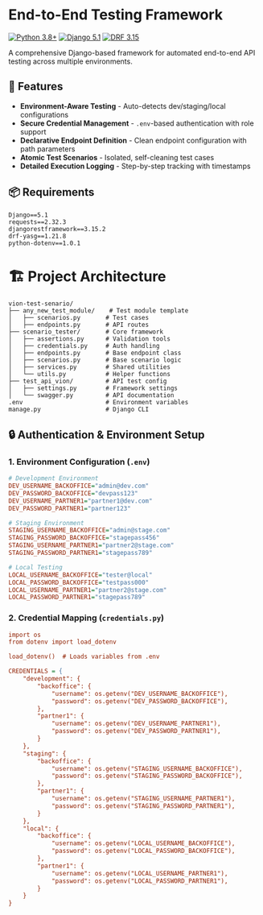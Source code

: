 # End-to-End Testing Framework

[![Python 3.8+](https://img.shields.io/badge/python-3.8%2B-blue)](https://www.python.org/)
[![Django 5.1](https://img.shields.io/badge/django-5.1-green)](https://www.djangoproject.com/)
[![DRF 3.15](https://img.shields.io/badge/drf-3.15-red)](https://www.django-rest-framework.org/)

A comprehensive Django-based framework for automated end-to-end API testing across multiple environments.

## 🚀 Features

- **Environment-Aware Testing** - Auto-detects dev/staging/local configurations
- **Secure Credential Management** - `.env`-based authentication with role support
- **Declarative Endpoint Definition** - Clean endpoint configuration with path parameters
- **Atomic Test Scenarios** - Isolated, self-cleaning test cases
- **Detailed Execution Logging** - Step-by-step tracking with timestamps

## 📦 Requirements

```text
Django==5.1
requests==2.32.3
djangorestframework==3.15.2
drf-yasg==1.21.8
python-dotenv==1.0.1
```


# 🏗️ Project Architecture
```text
vion-test-senario/
├── any_new_test_module/    # Test module template
│   ├── scenarios.py       # Test cases
│   ├── endpoints.py       # API routes
├── scenario_tester/       # Core framework
│   ├── assertions.py      # Validation tools
│   ├── credentials.py     # Auth handling
│   ├── endpoints.py       # Base endpoint class
│   ├── scenarios.py       # Base scenario logic
│   ├── services.py        # Shared utilities
│   └── utils.py           # Helper functions
├── test_api_vion/         # API test config
│   ├── settings.py        # Framework settings  
│   └── swagger.py         # API documentation
.env                       # Environment variables
manage.py                  # Django CLI
```

## 🔒 Authentication & Environment Setup

### 1. Environment Configuration (`.env`)
```ini
# Development Environment
DEV_USERNAME_BACKOFFICE="admin@dev.com"
DEV_PASSWORD_BACKOFFICE="devpass123"
DEV_USERNAME_PARTNER1="partner1@dev.com"
DEV_PASSWORD_PARTNER1="partner123"

# Staging Environment
STAGING_USERNAME_BACKOFFICE="admin@stage.com"
STAGING_PASSWORD_BACKOFFICE="stagepass456"
STAGING_USERNAME_PARTNER1="partner2@stage.com"
STAGING_PASSWORD_PARTNER1="stagepass789"

# Local Testing
LOCAL_USERNAME_BACKOFFICE="tester@local"
LOCAL_PASSWORD_BACKOFFICE="testpass000"
LOCAL_USERNAME_PARTNER1="partner2@stage.com"
LOCAL_PASSWORD_PARTNER1="stagepass789"
```
### 2. Credential Mapping (`credentials.py`)
```ini
import os
from dotenv import load_dotenv

load_dotenv()  # Loads variables from .env

CREDENTIALS = {
    "development": {
        "backoffice": {
            "username": os.getenv("DEV_USERNAME_BACKOFFICE"),
            "password": os.getenv("DEV_PASSWORD_BACKOFFICE"),
        },
        "partner1": {
            "username": os.getenv("DEV_USERNAME_PARTNER1"),
            "password": os.getenv("DEV_PASSWORD_PARTNER1"),
        }
    },
    "staging": {
        "backoffice": {
            "username": os.getenv("STAGING_USERNAME_BACKOFFICE"),
            "password": os.getenv("STAGING_PASSWORD_BACKOFFICE"),
        },
        "partner1": {
            "username": os.getenv("STAGING_USERNAME_PARTNER1"),
            "password": os.getenv("STAGING_PASSWORD_PARTNER1"),
        }
    },
    "local": {
        "backoffice": {
            "username": os.getenv("LOCAL_USERNAME_BACKOFFICE"),
            "password": os.getenv("LOCAL_PASSWORD_BACKOFFICE"),
        },
        "partner1": {
            "username": os.getenv("LOCAL_USERNAME_PARTNER1"),
            "password": os.getenv("LOCAL_PASSWORD_PARTNER1"),
        }
    }
}
```
